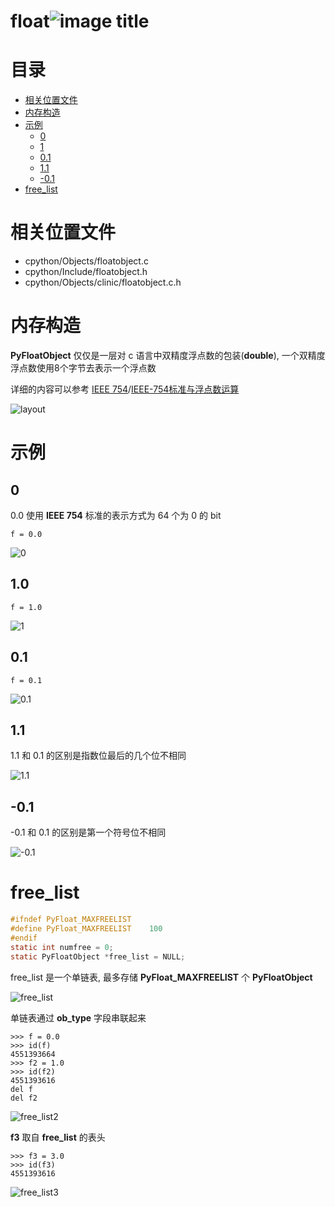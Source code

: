 # float![image title](http://www.zpoint.xyz:8080/count/tag.svg?url=github%2FCPython-Internals/float_cn)

# 目录

* [相关位置文件](#相关位置文件)
* [内存构造](#内存构造)
* [示例](#示例)
	* [0](#0)
	* [1](#1)
	* [0.1](#0.1)
	* [1.1](#1.1)
	* [-0.1](#-0.1)
* [free_list](#free_list)

# 相关位置文件
* cpython/Objects/floatobject.c
* cpython/Include/floatobject.h
* cpython/Objects/clinic/floatobject.c.h

# 内存构造

**PyFloatObject** 仅仅是一层对 c 语言中双精度浮点数的包装(**double**), 一个双精度浮点数使用8个字节去表示一个浮点数

详细的内容可以参考 [IEEE 754](https://en.wikipedia.org/wiki/IEEE_754-1985)/[IEEE-754标准与浮点数运算](https://blog.csdn.net/m0_37972557/article/details/84594879)

![layout](https://github.com/zpoint/CPython-Internals/blob/master/BasicObject/float/layout.png)

# 示例

## 0

0.0 使用 **IEEE 754** 标准的表示方式为 64 个为 0 的 bit

```python3
f = 0.0

```

![0](https://github.com/zpoint/CPython-Internals/blob/master/BasicObject/float/0.png)

## 1.0

```python3
f = 1.0

```

![1](https://github.com/zpoint/CPython-Internals/blob/master/BasicObject/float/1.png)

## 0.1

```python3
f = 0.1

```

![0.1](https://github.com/zpoint/CPython-Internals/blob/master/BasicObject/float/0.1.png)

## 1.1

1.1 和 0.1 的区别是指数位最后的几个位不相同

![1.1](https://github.com/zpoint/CPython-Internals/blob/master/BasicObject/float/1.1.png)

## -0.1

-0.1 和 0.1 的区别是第一个符号位不相同

![-0.1](https://github.com/zpoint/CPython-Internals/blob/master/BasicObject/float/-0.1.png)

# free_list

```c
#ifndef PyFloat_MAXFREELIST
#define PyFloat_MAXFREELIST    100
#endif
static int numfree = 0;
static PyFloatObject *free_list = NULL;

```

free_list 是一个单链表, 最多存储 **PyFloat_MAXFREELIST** 个 **PyFloatObject**

![free_list](https://github.com/zpoint/CPython-Internals/blob/master/BasicObject/float/free_list.png)

单链表通过 **ob_type** 字段串联起来

```python3
>>> f = 0.0
>>> id(f)
4551393664
>>> f2 = 1.0
>>> id(f2)
4551393616
del f
del f2

```

![free_list2](https://github.com/zpoint/CPython-Internals/blob/master/BasicObject/float/free_list2.png)

**f3** 取自 **free_list** 的表头

```python3
>>> f3 = 3.0
>>> id(f3)
4551393616

```

![free_list3](https://github.com/zpoint/CPython-Internals/blob/master/BasicObject/float/free_list3.png)
